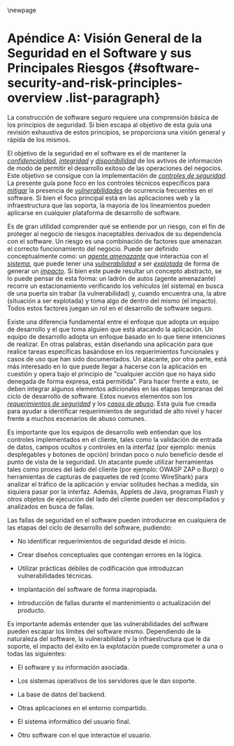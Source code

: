 \newpage
# Apéndice A: Visión General de la Seguridad en el Software y sus Principales Riesgos {#software-security-and-risk-principles-overview .list-paragraph}

La construcción de software seguro requiere una comprensión básica de
los principios de seguridad. Si bien escapa al objetivo de esta guía una
revisión exhaustiva de estos principios, se proporciona una visión general y
 rápida de los mismos.

El objetivo de la seguridad en el software es el de mantener la
[*confidencialidad*](#Confidentiality), [*integridad*](#Integrity) y
[*disponibilidad*](#Availability) de los avtivos de información de
modo de permitir el desarrollo exitoso de las operaciones del negocios. Este
 objetivo se consigue con la implementación de [*controles de seguridad*](#Security_Controls).
La presente guía pone foco en los controles técnicos específicos para
 [*mitigar*](#Mitigate) la presencia de [*vulnerabilidades*](#Vulnerability)
 de ocurrencia frecuentes en el software. Si bien el foco principal está en
 las aplicaciones web y la infraestructura que las soporta, la mayoría de los
 lineamientos pueden aplicarse en cualquier plataforma de desarrollo de software.

Es de gran utilidad comprender qué se entiende por un riesgo, con el fin
de proteger al negocio de riesgos inaceptables derivados de su
dependencia con el software. Un riesgo es una combinación de factores que
amenazan el correcto funcionamiento del negocio.
Puede ser definido conceptualmente como: un [*agente amenazante*](#Threat_Agent)
 que interactúa con el [*sistema*](#System), que puede tener una
 [*vulnerabilidad*](#Vulnerability) a ser [*explotada*](#Exploit) de
 forma de generar un [*impacto*](#Impact). Si bien este puede resultar
 un concepto abstracto, se lo puede pensar de esta forma: un ladrón
 de autos (agente amenazante) recorre un estacionamiento verificando
 los vehículos (el sistema) en busca de una
 puerta sin trabar (la vulnerabilidad) y, cuando encuentra una, la abre
 (situación a ser explotada) y toma algo de dentro del mismo (el impacto).
 Todos estos factores juegan un rol en el desarrollo de software seguro.

Existe una diferencia fundamental entre el enfoque que adopta un equipo
de desarrollo y el que toma alguien que está atacando la aplicación. Un equipo
 de desarrollo adopta un enfoque basado en lo que tiene intenciones de realizar.
 En otras palabras, están diseñando una aplicación para que realice tareas
 específicas basándose en los requerimientos funcionales y casos de uso que han
 sido documentados. Un atacante, por otra parte, está más interesado en lo que
 puede llegar a hacerse con la aplicación en cuestión y opera bajo el principio
 de \"cualquier acción que no haya sido denegada de forma expresa, está permitida\".
Para hacer frente a esto, se deben integrar algunos elementos adicionales en
 las etapas tempranas del ciclo de desarrollo de software. Estos nuevos elementos
 son los [*requerimientos de seguridad*](#Security_Requirements) y los
 [*casos de abuso*](#Abuse_Case). Esta guía fue creada para ayudar a identificar
 requerimientos de seguridad de alto nivel y hacer frente a muchos escenarios de
 abuso comunes.

Es importante que los equipos de desarrollo web entiendan que los
controles implementados en el cliente, tales como la validación de entrada de
 datos, campos ocultos y controles en la interfaz (por ejemplo: menús desplegables
 y botones de opción) brindan poco o nulo beneficio desde el punto de vista de
 la seguridad. Un atacante puede utilizar herramientas tales como proxies del
 lado del cliente (por ejemplo: OWASP ZAP o Burp) o herramientas de capturas de
 paquetes de red (como WireShark) para analizar el tráfico de la aplicación y
 enviar solitudes hechas a medida, sin siquiera pasar por la interfaz. Además,
 Applets de Java, programas Flash y otros objetos de ejecución del lado del
 cliente pueden ser descompilados y analizados en busca de fallas.

Las fallas de seguridad en el software pueden introducirse en cualquiera
de las etapas del ciclo de desarrollo del software, pudiendo:

- No identificar requerimientos de seguridad desde el inicio.

- Crear diseños conceptuales que contengan errores en la lógica.

- Utilizar prácticas débiles de codificación que introduzcan vulnerabilidades
técnicas.

- Implantación del software de forma inapropiada.

- Introducción de fallas durante el mantenimiento o actualización del producto.

Es importante además entender que las vulnerabilidades del software
 pueden escapar los límites del software mismo. Dependiendo de la naturaleza del
 software, la vulnerabilidad y la infraestructura que le da soporte, el impacto
 del éxito en la explotación puede comprometer a una o todas las siguientes:

- El software y su información asociada.

- Los sistemas operativos de los servidores que le dan soporte.

- La base de datos del backend.

- Otras aplicaciones en el entorno compartido.

- El sistema informático del usuario final.

- Otro software con el que interactúe el usuario.
